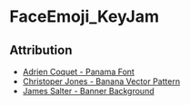 # FaceEmoji_KeyJam

## Attribution

- [Adrien Coquet - Panama Font](https://www.1001fonts.com/panama-font.html)
- [Christoper Jones - Banana Vector Pattern](http://www.blugraphic.com/2016/10/18/banana-vector-pattern-free-download/)
- [James Salter - Banner Background](http://animatethis.james-salter.com/wp-content/wverrors.php?getimage=aHR0cHM6Ly9ibHVlamVsbHliZWFucy5maWxlcy53b3JkcHJlc3MuY29tLzIwMTEvMDgvaW1ncDAyMTguanBn)
